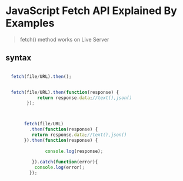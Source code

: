 # JavaScript Fetch API Explained By Examples
>fetch() method works on Live Server
## syntax
```javascript

  fetch(file/URL).then();


  fetch(file/URL).then(function(response) {
		   	return response.data;//text(),json()
		});



       fetch(file/URL)
         .then(function(response) {
          return response.data;//text(),json()
       }).then(function(response) {
   
			   console.log(response);
      
		  }).catch(function(error){
           console.log(error);
		 });
```
